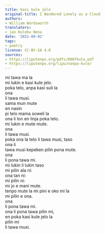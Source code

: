 ```yaml
---
title: kasi kule jelo
original-title: I Wandered Lonely as a Cloud
authors:
- William Wordsworth
translators:
- jan Kuleku Nena
date: '2021-09-02'
tags:
- poetry
license: CC-BY-SA 4.0
sources:
- https://liputenpo.org/pdfs/0007kule.pdf
- https://liputenpo.org/lipu/nanpa-kule/
---
```


mi tawa ma la  
mi lukin e kasi kule jelo.  
poka telo, anpa kasi suli la  
ona  
li tawa musi.  
sama mun mute  
en nasin  
pi telo mama soweli la  
ona li lon en linja poka telo.  
mi lukin e mute mute.  
ona  
li tawa musi.  
poka ona la telo li tawa musi, taso  
ona li  
tawa musi kepeken pilin pona mute.  
ona  
li pona tawa mi.  
mi lukin li lukin taso  
mi pilin ala ni:  
ona tan ni:  
mi pilin ni:  
mi jo e mani mute.  
tenpo mute la mi pini e oko mi la  
mi pilin e ona.  
ona  
li pona tawa mi.  
ona li pona tawa pilin mi,  
en poka kasi kule jelo la  
pilin mi  
li tawa musi.